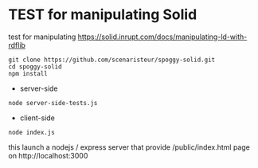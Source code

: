 # TEST for manipulating Solid

test for manipulating https://solid.inrupt.com/docs/manipulating-ld-with-rdflib

```
git clone https://github.com/scenaristeur/spoggy-solid.git
cd spoggy-solid
npm install

```

- server-side

```
node server-side-tests.js

```

- client-side

```
node index.js

```
this launch a nodejs / express server that provide /public/index.html page on http://localhost:3000
